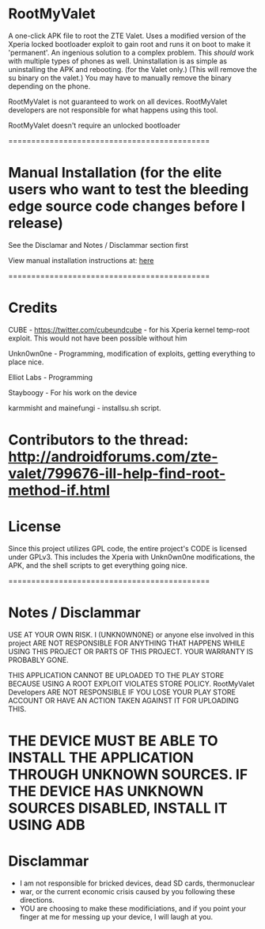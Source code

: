 RootMyValet
===========

A one-click APK file to root the ZTE Valet. Uses a modified version of the Xperia locked bootloader exploit to gain root and runs it on boot to make it 'permanent'. An ingenious solution to a complex problem. This *should* work with multiple types of phones as well. Uninstallation is as simple as uninstalling the APK and rebooting. (for the Valet only.) (This will remove the su binary on the valet.) You may have to manually remove the binary depending on the phone.

RootMyValet is not guaranteed to work on all devices. RootMyValet developers are not responsible for what happens using this tool.

RootMyValet doesn't require an unlocked bootloader

============================================

Manual Installation (for the elite users who want to test the bleeding edge source code changes before I release)
===================

See the Disclamar and Notes / Disclammar section first

View manual installation instructions at: [here](https://github.com/Unkn0wn0ne/RootMyValet/blob/master/Install.txt)

============================================

Credits
============================================

CUBE - https://twitter.com/cubeundcube - for his Xperia kernel temp-root exploit. This would not have been possible without him

Unkn0wn0ne - Programming, modification of exploits, getting everything to place nice.

Elliot Labs - Programming

Stayboogy - For his work on the device

karmmisht and mainefungi - installsu.sh script. 

Contributors to the thread: http://androidforums.com/zte-valet/799676-ill-help-find-root-method-if.html
============================================

License
============================================

Since this project utilizes GPL code, the entire project's CODE is licensed under GPLv3. This includes the Xperia with Unkn0wn0ne modifications, the APK, and the shell scripts to get everything going nice. 

============================================

Notes / Disclammar 
============================================

USE AT YOUR OWN RISK. I (UNKN0WN0NE) or anyone else involved in this project ARE NOT RESPONSIBLE FOR ANYTHING THAT HAPPENS WHILE USING THIS PROJECT OR PARTS OF THIS PROJECT. YOUR WARRANTY IS PROBABLY GONE.

THIS APPLICATION CANNOT BE UPLOADED TO THE PLAY STORE BECAUSE USING A ROOT EXPLOIT VIOLATES STORE POLICY. RootMyValet Developers ARE NOT RESPONSIBLE IF YOU LOSE YOUR PLAY STORE ACCOUNT OR HAVE AN ACTION TAKEN AGAINST IT FOR UPLOADING THIS.

THE DEVICE MUST BE ABLE TO INSTALL THE APPLICATION THROUGH UNKNOWN SOURCES. IF THE DEVICE HAS UNKNOWN SOURCES DISABLED, INSTALL IT USING ADB
============================================

Disclammar
============================================
 * I am not responsible for bricked devices, dead SD cards, thermonuclear
 * war, or the current economic crisis caused by you following these directions. 
 * YOU are choosing to make these modificiations, and if you point your finger at me for messing up your device, I will laugh at you.
